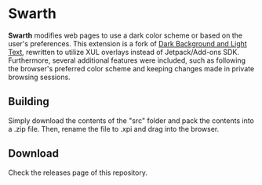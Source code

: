 # Swarth
**Swarth** modifies web pages to use a dark color scheme or based on the user's preferences. This extension is a fork of [Dark Background and Light Text](https://github.com/m-khvoinitsky/dark-background-light-text-extension/), rewritten to utilize XUL overlays instead of Jetpack/Add-ons SDK. Furthermore, several additional features were included, such as following the browser's preferred color scheme and keeping changes made in private browsing sessions.

## Building
Simply download the contents of the "src" folder and pack the contents into a .zip file. Then, rename the file to .xpi and drag into the browser.

## Download
Check the releases page of this repository.
